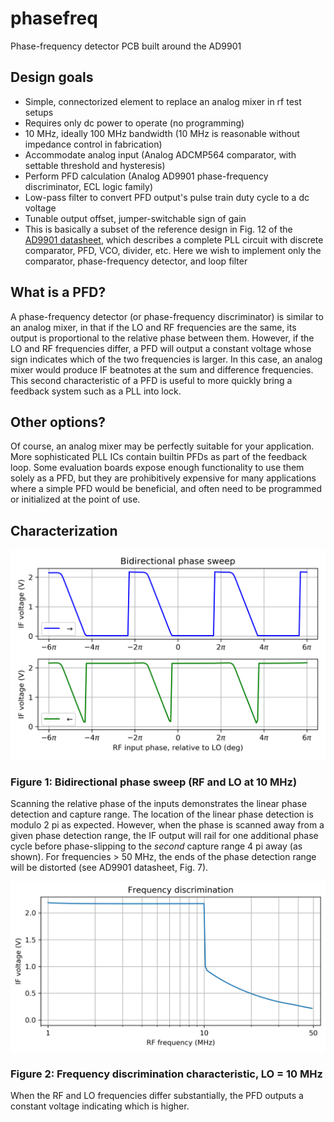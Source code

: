 # phasefreq
 Phase-frequency detector PCB built around the AD9901

## Design goals

* Simple, connectorized element to replace an analog mixer in rf test setups
* Requires only dc power to operate (no programming)
* 10 MHz, ideally 100 MHz bandwidth (10 MHz is reasonable without impedance control in fabrication)
* Accommodate analog input (Analog ADCMP564 comparator, with settable threshold and hysteresis)
* Perform PFD calculation (Analog AD9901 phase-frequency discriminator, ECL logic family)
* Low-pass filter to convert PFD output's pulse train duty cycle to a dc voltage
* Tunable output offset, jumper-switchable sign of gain
* This is basically a subset of the reference design in Fig. 12 of the [AD9901 datasheet](https://www.analog.com/media/en/technical-documentation/data-sheets/AD9901.pdf), which describes a complete PLL circuit with discrete comparator, PFD, VCO, divider, etc. Here we wish to implement only the comparator, phase-frequency detector, and loop filter

## What is a PFD?

A phase-frequency detector (or phase-frequency discriminator) is similar to an analog mixer, in that if the LO and RF frequencies are the same, its output is proportional to the relative phase between them. However, if the LO and RF frequencies differ, a PFD will output a constant voltage whose sign indicates which of the two frequencies is larger. In this case, an analog mixer would produce IF beatnotes at the sum and difference frequencies. This second characteristic of a PFD is useful to more quickly bring a feedback system such as a PLL into lock.

## Other options?

Of course, an analog mixer may be perfectly suitable for your application. More sophisticated PLL ICs contain builtin PFDs as part of the feedback loop. Some evaluation boards expose enough functionality to use them solely as a PFD, but they are prohibitively expensive for many applications where a simple PFD would be beneficial, and often need to be programmed or initialized at the point of use.

## Characterization

![Figure 1](doc/bidirectional-phase.png?raw=true)
### Figure 1: Bidirectional phase sweep (RF and LO at 10 MHz)
Scanning the relative phase of the inputs demonstrates the linear phase detection and capture range. The location of the linear phase detection is modulo 2 pi as expected. However, when the phase is scanned away from a given phase detection range, the IF output will rail for one additional phase cycle before phase-slipping to the *second* capture range 4 pi away (as shown). For frequencies > 50 MHz, the ends of the phase detection range will be distorted (see AD9901 datasheet, Fig. 7).

![Figure 2](doc/frequency-sweep.png?raw=true)
### Figure 2: Frequency discrimination characteristic, LO = 10 MHz
When the RF and LO frequencies differ substantially, the PFD outputs a constant voltage indicating which is higher.
